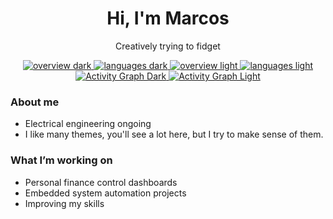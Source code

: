 <div align="center">

  <h1>Hi, I'm Marcos</h1>
  <p> Creatively trying to fidget </p>

  <!-- GitHub Stats (auto-switches light/dark) -->
  <a href="https://github.com/markblz/github-stats">
    <img src="https://raw.githubusercontent.com/markblz/github-stats/master/generated/overview.svg#gh-dark-mode-only" alt="overview dark" />
    <img src="https://raw.githubusercontent.com/markblz/github-stats/master/generated/languages.svg#gh-dark-mode-only" alt="languages dark" />
    <img src="https://raw.githubusercontent.com/markblz/github-stats/master/generated/overview.svg#gh-light-mode-only" alt="overview light" />
    <img src="https://raw.githubusercontent.com/markblz/github-stats/master/generated/languages.svg#gh-light-mode-only" alt="languages light" />
  </a>

  <a href="https://github.com/markblz/github-stats">
    <img src="https://github-readme-activity-graph.vercel.app/graph?username=markblz&theme=react-dark&hide_border=true&area=true#gh-dark-mode-only" alt="Activity Graph Dark" />
    <img src="https://github-readme-activity-graph.vercel.app/graph?username=markblz&theme=github-compact&hide_border=true&area=true#gh-light-mode-only" alt="Activity Graph Light" />
  </a>

</div>

### About me
- Electrical engineering ongoing
- I like many themes, you'll see a lot here, but I try to make sense of them.

### What I’m working on
- Personal finance control dashboards
- Embedded system automation projects
- Improving my skills
